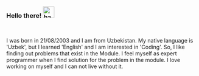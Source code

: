 <h3>
  Hello there! <img src="https://camo.githubusercontent.com/0c732027af8a28d138e3698181f7be7c9b97d443b4beb9c7ce8ec4cffc6b4767/68747470733a2f2f6d656469612e67697068792e636f6d2f6d656469612f6876524a434c467a6361737252346961377a2f67697068792e676966" alt="handshake" width="30px">
</h3>
<br>
<p>I was born in 21/08/2003 and I am from Uzbekistan. My native language is 'Uzbek', but I learned 'English' and I am interested in 'Coding'. So, I like finding out problems that exist in the Module. I feel myself as expert programmer when I find solution for the problem in the module. I love working on myself and I can not live without it.</p>





<!--
**DilshodMahmudov0156/DilshodMahmudov0156** is a ✨ _special_ ✨ repository because its `README.md` (this file) appears on your GitHub profile.  
<h3>👋 Hi there!!!</h3>
<h4>I am - Dilshod Mahmudov!</h4>
<h4>Front-end engineer</h4>
<h4>If my some projects does not work, please contact with me and ask me why is it so! ok?</h4>
  <img src="https://cdn-icons-png.flaticon.com/512/25/25231.png" alt="GitHub icon" style="width: 100px; height: auto;"/>
  <img src="https://static-00.iconduck.com/assets.00/webpack-plain-icon-1847x2048-7e4fofoe.png" alt="Webpack icon" style="width: 100px; height: auto;"/>
  <img src="https://avatars.githubusercontent.com/u/2918581?v=4" alt="Bootstrap icon" style="width: 100px; height: auto;"/>
   <img src="https://cdn.freebiesupply.com/logos/large/2x/react-1-logo-png-transparent.png" alt="React-JS icon" style="width: 100px; height: auto;"/><h4>I work with this technologies</h4>
  <img src="https://static-00.iconduck.com/assets.00/webpack-plain-icon-1847x2048-7e4fofoe.png" alt="Webpack icon" style="width: 100px; height: auto;"/>
  <img src="https://avatars.githubusercontent.com/u/2918581?v=4" alt="Bootstrap icon" style="width: 100px; height: auto;"/>


<img src="https://media4.giphy.com/media/O1zckCYfJm17YUtLwW/giphy.gif?cid=6c09b952evh1eslwx0flipjs5pmxlp3wupg2ho42onc9speg&ep=v1_stickers_related&rid=giphy.gif&ct=s" alt="hand-wave icon" style="width: 100px; height: auto;"/>

<img src="https://cdn-icons-png.flaticon.com/512/25/25231.png" alt="Bootstrap icon" style="width: 100px; height: auto;"/>
<img src="https://media4.giphy.com/media/O1zckCYfJm17YUtLwW/giphy.gif?cid=6c09b952evh1eslwx0flipjs5pmxlp3wupg2ho42onc9speg&ep=v1_stickers_related&rid=giphy.gif&ct=s" alt="Bootstrap icon" style="width: 100px; height: auto;"/>
Here are some ideas to get you started:

### Hi there 👋
- 🔭 I’m currently working on ...
- 🌱 I’m currently learning ...
- 👯 I’m looking to collaborate on ...
- 🤔 I’m looking for help with ...
- 💬 Ask me about ...
- 📫 How to reach me: ...
- 😄 Pronouns: ...
- ⚡ Fun fact: ...
-->
